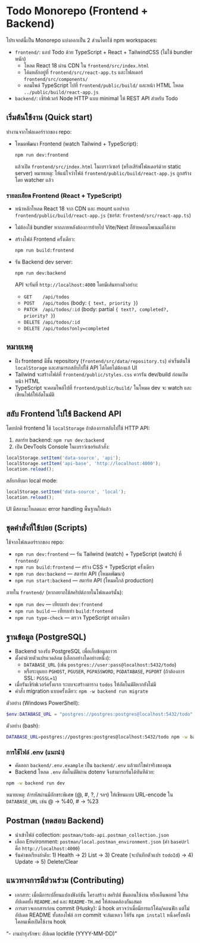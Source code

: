 # Todo Monorepo (Frontend + Backend)

โปรเจกต์นี้เป็น Monorepo แบ่งออกเป็น 2 ส่วนโดยใช้ npm workspaces:

- `frontend/`: แอป Todo ด้วย TypeScript + React + TailwindCSS (ไม่ใช้ bundler หนัก)
  - โหลด React 18 ผ่าน CDN ใน `frontend/src/index.html`
  - โค้ดหลักอยู่ที่ `frontend/src/react-app.ts` และโฟลเดอร์ `frontend/src/components/`
  - คอมไพล์ TypeScript ไปที่ `frontend/public/build/` และหน้า HTML โหลด `../public/build/react-app.js`
- `backend/`: เซิร์ฟเวอร์ Node HTTP แบบ minimal ให้ REST API สำหรับ Todo

## เริ่มต้นใช้งาน (Quick start)

ทำงานจากโฟลเดอร์รากของ repo:

- โหมดพัฒนา Frontend (watch Tailwind + TypeScript):

  ```bash
  npm run dev:frontend
  ```

  แล้วเปิด `frontend/src/index.html` ในเบราว์เซอร์ (หรือเสิร์ฟโฟลเดอร์ด้วย static server)
  หมายเหตุ: ให้แน่ใจว่าไฟล์ `frontend/public/build/react-app.js` ถูกสร้างโดย watcher แล้ว

### รายละเอียด Frontend (React + TypeScript)

- หน้าหลักโหลด React 18 จาก CDN และ mount แอปจาก `frontend/public/build/react-app.js` (ซอร์ส: `frontend/src/react-app.ts`)
- ไม่ต้องใช้ bundler หากภายหลังต้องการย้ายไป Vite/Next ก็ย้ายคอมโพเนนต์ได้ง่าย

- สร้างไฟล์ Frontend ครั้งเดียว:

  ```bash
  npm run build:frontend
  ```

- รัน Backend dev server:

  ```bash
  npm run dev:backend
  ```

  API จะรันที่ `http://localhost:4000` โดยมีเส้นทางตัวอย่าง:

  - `GET    /api/todos`
  - `POST   /api/todos`        (body: `{ text, priority }`)
  - `PATCH  /api/todos/:id`    (body: partial `{ text?, completed?, priority? }`)
  - `DELETE /api/todos/:id`
  - `DELETE /api/todos?only=completed`

## หมายเหตุ

- ฝั่ง frontend มีชั้น repository (`frontend/src/data/repository.ts`) ค่าเริ่มต้นใช้ `localStorage` และสามารถสลับไปใช้ API ได้โดยไม่ต้องแก้ UI
- Tailwind จะสร้างไฟล์ที่ `frontend/public/styles.css` ควรรัน dev/build ก่อนเปิดหน้า HTML
- TypeScript จะคอมไพล์ไปที่ `frontend/public/build/` ในโหมด dev จะ watch และเขียนไฟล์ให้อัตโนมัติ

## สลับ Frontend ไปใช้ Backend API

โดยปกติ frontend ใช้ `localStorage` ถ้าต้องการสลับไปใช้ HTTP API:

1) สตาร์ท backend: `npm run dev:backend`
2) เปิด DevTools Console ในเบราว์เซอร์แล้วสั่ง:

```js
localStorage.setItem('data-source', 'api');
localStorage.setItem('api-base', 'http://localhost:4000');
location.reload();
```

สลับกลับมา local mode:

```js
localStorage.setItem('data-source', 'local');
location.reload();
```

UI มีสถานะโหลดและ error handling พื้นฐานให้แล้ว

## ชุดคำสั่งที่ใช้บ่อย (Scripts)

ใช้จากโฟลเดอร์รากของ repo:

- `npm run dev:frontend` — รัน Tailwind (watch) + TypeScript (watch) ที่ `frontend/`
- `npm run build:frontend` — สร้าง CSS + TypeScript ครั้งเดียว
- `npm run dev:backend` — สตาร์ท API (โหมดพัฒนา)
- `npm run start:backend` — สตาร์ท API (โหมดใกล้ production)

ภายใน `frontend/` (หากอยากใช้สคริปต์ภายในโฟลเดอร์นั้น):

- `npm run dev` — เทียบเท่า `dev:frontend`
- `npm run build` — เทียบเท่า `build:frontend`
- `npm run type-check` — ตรวจ TypeScript อย่างเดียว

## ฐานข้อมูล (PostgreSQL)

- Backend รองรับ PostgreSQL เพื่อเก็บข้อมูลถาวร
- ตั้งค่าด้วยตัวแปรแวดล้อม (เลือกอย่างใดอย่างหนึ่ง):
  - `DATABASE_URL` (เช่น `postgres://user:pass@localhost:5432/todo`)
  - หรือระบุแยก `PGHOST`, `PGUSER`, `PGPASSWORD`, `PGDATABASE`, `PGPORT` (ถ้าต้องการ SSL: `PGSSL=1`)
- เมื่อรันเซิร์ฟเวอร์ครั้งแรก ระบบจะสร้างตาราง `todos` ให้อัตโนมัติหากยังไม่มี
- คำสั่ง migration แบบครั้งเดียว: `npm -w backend run migrate`

ตัวอย่าง (Windows PowerShell):

```powershell
$env:DATABASE_URL = "postgres://postgres:postgres@localhost:5432/todo"; npm -w backend run dev
```

ตัวอย่าง (bash):

```bash
DATABASE_URL=postgres://postgres:postgres@localhost:5432/todo npm -w backend run dev
```

### การใช้ไฟล์ .env (แนะนำ)

- คัดลอก `backend/.env.example` เป็น `backend/.env` แล้วแก้ไขค่าจริงของคุณ
- Backend โหลด `.env` อัตโนมัติผ่าน dotenv จึงสามารถรันได้ทันทีด้วย:

```bash
npm -w backend run dev
```

หมายเหตุ: ถ้ารหัสผ่านมีอักขระพิเศษ (@, #, ?, / ฯลฯ) ให้เขียนแบบ URL-encode ใน `DATABASE_URL` เช่น @ → %40, # → %23

## Postman (ทดสอบ Backend)

- นำเข้าไฟล์ collection: `postman/todo-api.postman_collection.json`
- เลือก Environment: `postman/local.postman_environment.json` (ค่า `baseUrl` คือ `http://localhost:4000`)
- รันคำขอเรียงลำดับ: 1) Health → 2) List → 3) Create (จะบันทึกตัวแปร `todoId`) → 4) Update → 5) Delete/Clear

## แนวทางการมีส่วนร่วม (Contributing)

- เอกสาร: เมื่อมีการเปลี่ยนแปลงฟังก์ชัน โครงสร้าง สคริปต์ ขั้นตอนใช้งาน หรือเอ็นพอยต์ โปรดอัปเดตทั้ง `README.md` และ `README-TH.md` ให้สอดคล้องกันเสมอ
- การตรวจเอกสารก่อน commit (Husky): มี hook ตรวจว่าเมื่อมีการแก้โค้ด/คอนฟิก แต่ไม่อัปเดต README ทั้งสองไฟล์ การ commit จะล้มเหลว ให้รัน `npm install` หนึ่งครั้งหลังโคลนเพื่อเปิดใช้งาน hook

“- งานบำรุงรักษา: อัปเดต lockfile (YYYY-MM-DD)”
